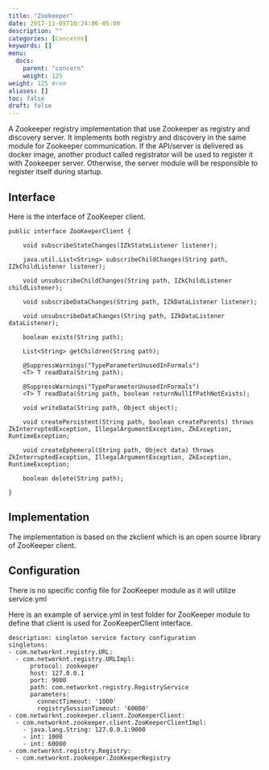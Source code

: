 ```yaml
---
title: "Zookeeper"
date: 2017-11-05T10:24:06-05:00
description: ""
categories: [Concerns]
keywords: []
menu:
  docs:
    parent: "concern"
    weight: 125
weight: 125	#rem
aliases: []
toc: false
draft: false
---
```



A Zookeeper registry implementation that use Zookeeper as registry and discovery
server. It implements both registry and discovery in the same module for
Zookeeper communication. If the API/server is delivered as docker image, another
product called registrator will be used to register it with Zookeeper server.
Otherwise, the server module will be responsible to register itself during
startup.

## Interface

Here is the interface of ZooKeeper client. 

```
public interface ZooKeeperClient {

    void subscribeStateChanges(IZkStateListener listener);

    java.util.List<String> subscribeChildChanges(String path, IZkChildListener listener);

    void unsubscribeChildChanges(String path, IZkChildListener childListener);

    void subscribeDataChanges(String path, IZkDataListener listener);

    void unsubscribeDataChanges(String path, IZkDataListener dataListener);

    boolean exists(String path);

    List<String> getChildren(String path);

    @SuppressWarnings("TypeParameterUnusedInFormals")
    <T> T readData(String path);

    @SuppressWarnings("TypeParameterUnusedInFormals")
    <T> T readData(String path, boolean returnNullIfPathNotExists);

    void writeData(String path, Object object);

    void createPersistent(String path, boolean createParents) throws ZkInterruptedException, IllegalArgumentException, ZkException, RuntimeException;

    void createEphemeral(String path, Object data) throws ZkInterruptedException, IllegalArgumentException, ZkException, RuntimeException;

    boolean delete(String path);

}
```

## Implementation

The implementation is based on the zkclient which is an open source library
of ZooKeeper client.

## Configuration

There is no specific config file for ZooKeeper module as it will utilize service.yml

Here is an example of service.yml in test folder for ZooKeeper module to define that 
client is used for ZooKeeperClient interface.

```
description: singleton service factory configuration
singletons:
- com.networknt.registry.URL:
  - com.networknt.registry.URLImpl:
      protocol: zookeeper
      host: 127.0.0.1
      port: 9000
      path: com.networknt.registry.RegistryService
      parameters:
        connectTimeout: '1000'
        registrySessionTimeout: '60000'
- com.networknt.zookeeper.client.ZooKeeperClient:
  - com.networknt.zookeeper.client.ZooKeeperClientImpl:
    - java.lang.String: 127.0.0.1:9000
    - int: 1000
    - int: 60000
- com.networknt.registry.Registry:
  - com.networknt.zookeeper.ZooKeeperRegistry

```
